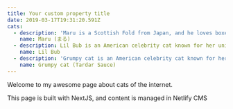 ```yaml
---
title: Your custom property title
date: 2019-03-17T19:31:20.591Z
cats:
  - description: 'Maru is a Scottish Fold from Japan, and he loves boxes.'
    name: Maru (まる)
  - description: Lil Bub is an American celebrity cat known for her unique appearance.
    name: Lil Bub
  - description: 'Grumpy cat is an American celebrity cat known for her grumpy appearance.'
    name: Grumpy cat (Tardar Sauce)
---
```

Welcome to my awesome page about cats of the internet.

This page is built with NextJS, and content is managed in Netlify CMS
